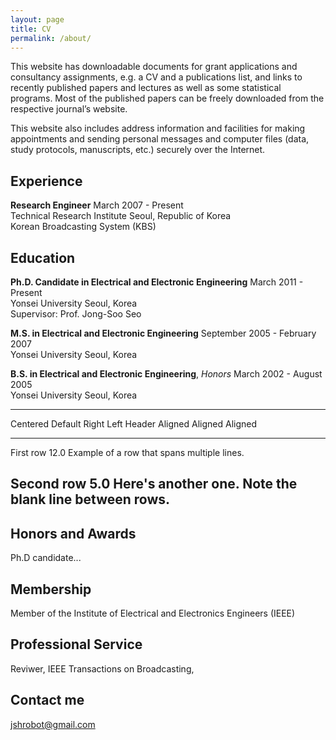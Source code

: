 ```yaml
---
layout: page
title: CV
permalink: /about/
---
```


This website has downloadable documents for grant applications and consultancy assignments, e.g. a CV and a publications list, and links to recently published papers and lectures as well as some statistical programs. Most of the published papers can be freely downloaded from the respective journal’s website.

This website also includes address information and facilities for making appointments and sending personal messages and computer files (data, study protocols, manuscripts, etc.) securely over the Internet.


## Experience

**Research Engineer**              March 2007 - Present             
Technical Research Institute       Seoul, Republic of Korea       
Korean Broadcasting System (KBS)                                  

## Education

**Ph.D. Candidate in Electrical and Electronic Engineering**   March 2011 - Present    
Yonsei University    Seoul, Korea    
Supervisor: Prof. Jong-Soo Seo    
	 
**M.S. in Electrical and Electronic Engineering**     September 2005 - February 2007    
Yonsei University   Seoul, Korea     

**B.S. in Electrical and Electronic Engineering**, *Honors*   March 2002 - August 2005    
Yonsei University   Seoul, Korea    
	 
-------------------------------------------------------------
 Centered   Default           Right Left
  Header    Aligned         Aligned Aligned
----------- ------- --------------- -------------------------
   First    row                12.0 Example of a row that
                                    spans multiple lines.

  Second    row                 5.0 Here's another one. Note
                                    the blank line between
                                    rows.
-------------------------------------------------------------


## Honors and Awards

Ph.D candidate...

## Membership

Member of the Institute of Electrical and Electronics Engineers (IEEE)

## Professional Service

Reviwer, IEEE Transactions on Broadcasting,

## Contact me

[jshrobot@gmail.com](mailto:jshrobot@gmail.com)
